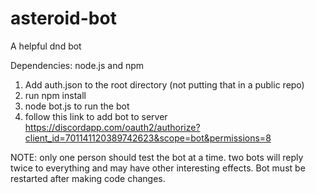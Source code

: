 # asteroid-bot
A helpful dnd bot

Dependencies: node.js and npm

1. Add auth.json to the root directory (not putting that in a public repo)
2. run npm install
3. node bot.js to run the bot
4. follow this link to add bot to server https://discordapp.com/oauth2/authorize?client_id=701141120389742623&scope=bot&permissions=8

NOTE: only one person should test the bot at a time. two bots will reply twice to everything and may have other interesting effects.
Bot must be restarted after making code changes.
